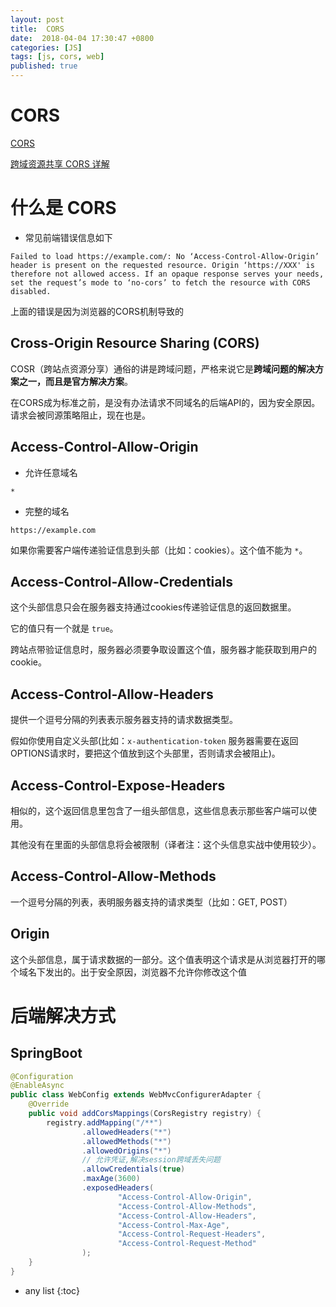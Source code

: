 ```yaml
---
layout: post
title:  CORS
date:  2018-04-04 17:30:47 +0800
categories: [JS]
tags: [js, cors, web]
published: true
---
```


# CORS

[CORS](https://developer.mozilla.org/zh-CN/docs/Web/HTTP/Access_control_CORS)


[跨域资源共享 CORS 详解](http://www.ruanyifeng.com/blog/2016/04/cors.html)


# 什么是 CORS

- 常见前端错误信息如下

```
Failed to load https://example.com/: No ‘Access-Control-Allow-Origin’ header is present on the requested resource. Origin ‘https://XXX' is therefore not allowed access. If an opaque response serves your needs, set the request’s mode to ‘no-cors’ to fetch the resource with CORS disabled.
```

上面的错误是因为浏览器的CORS机制导致的

## Cross-Origin Resource Sharing (CORS)

COSR（跨站点资源分享）通俗的讲是跨域问题，严格来说它是**跨域问题的解决方案之一，而且是官方解决方案**。
   
在CORS成为标准之前，是没有办法请求不同域名的后端API的，因为安全原因。请求会被同源策略阻止，现在也是。

## Access-Control-Allow-Origin

- 允许任意域名

`*`

- 完整的域名

```
https://example.com
```

如果你需要客户端传递验证信息到头部（比如：cookies）。这个值不能为 `*`。

## Access-Control-Allow-Credentials

这个头部信息只会在服务器支持通过cookies传递验证信息的返回数据里。

它的值只有一个就是 `true`。

跨站点带验证信息时，服务器必须要争取设置这个值，服务器才能获取到用户的cookie。

## Access-Control-Allow-Headers

提供一个逗号分隔的列表表示服务器支持的请求数据类型。

假如你使用自定义头部(比如：`x-authentication-token` 服务器需要在返回OPTIONS请求时，要把这个值放到这个头部里，否则请求会被阻止)。

## Access-Control-Expose-Headers

相似的，这个返回信息里包含了一组头部信息，这些信息表示那些客户端可以使用。

其他没有在里面的头部信息将会被限制（译者注：这个头信息实战中使用较少）。

## Access-Control-Allow-Methods

一个逗号分隔的列表，表明服务器支持的请求类型（比如：GET, POST）

## Origin

这个头部信息，属于请求数据的一部分。这个值表明这个请求是从浏览器打开的哪个域名下发出的。出于安全原因，浏览器不允许你修改这个值


# 后端解决方式

## SpringBoot

```java
@Configuration
@EnableAsync
public class WebConfig extends WebMvcConfigurerAdapter {
    @Override
    public void addCorsMappings(CorsRegistry registry) {
        registry.addMapping("/**")
                .allowedHeaders("*")
                .allowedMethods("*")
                .allowedOrigins("*")
                // 允许凭证,解决session跨域丢失问题
                .allowCredentials(true)
                .maxAge(3600)
                .exposedHeaders(
                        "Access-Control-Allow-Origin",
                        "Access-Control-Allow-Methods",
                        "Access-Control-Allow-Headers",
                        "Access-Control-Max-Age",
                        "Access-Control-Request-Headers",
                        "Access-Control-Request-Method"
                );
    }
}
```




* any list
{:toc}









 






